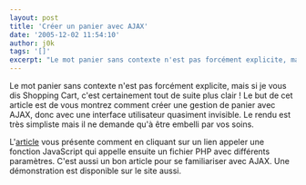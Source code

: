 ```yaml
---
layout: post
title: 'Créer un panier avec AJAX'
date: '2005-12-02 11:54:10'
author: j0k
tags: '[]'
excerpt: "Le mot panier sans contexte n'est pas forcément explicite, mais si je vous dis Shopping Cart, c'est certainement tout de suite plus clair !     \nLe but de cet article est de vous montrez comment créer une gestion de panier avec AJAX, donc avec une interface utilisateur quasiment invisible.   Le rendu est très simpliste mais il ne demande qu'à être embelli      …"
---
```


Le mot panier sans contexte n'est pas forcément explicite, mais si je vous dis Shopping Cart, c'est certainement tout de suite plus clair !
Le but de cet article est de vous montrez comment créer une gestion de panier avec AJAX, donc avec une interface utilisateur quasiment invisible.   Le rendu est très simpliste mais il ne demande qu'à être embelli par vos soins.

L'[article](http://www.thaxtertewksbury.com/2005/11/29/ajax-shopping-cart/) vous présente comment en cliquant sur un lien appeler une fonction JavaScript qui appelle ensuite un fichier PHP avec différents paramètres. C'est aussi un bon article pour se familiariser avec AJAX. Une démonstration est disponible sur le site aussi.
